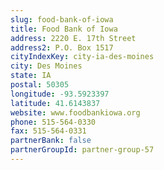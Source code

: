 ```yaml
---
slug: food-bank-of-iowa
title: Food Bank of Iowa
address: 2220 E. 17th Street
address2: P.O. Box 1517
cityIndexKey: city-ia-des-moines
city: Des Moines
state: IA
postal: 50305
longitude: -93.5923397
latitude: 41.6143837
website: www.foodbankiowa.org
phone: 515-564-0330
fax: 515-564-0331
partnerBank: false
partnerGroupId: partner-group-57
---
```

